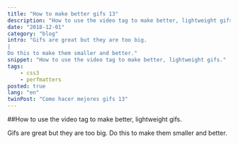```yaml
---
title: "How to make better gifs 13"
description: "How to use the video tag to make better, lightweight gifs."
date: "2018-12-01"
category: "blog"
intro: "Gifs are great but they are too big.
|
Do this to make them smaller and better."
snippet: "How to use the video tag to make better, lightweight gifs."
tags:
    - css3
    - perfmatters
posted: true
lang: "en"
twinPost: "Como hacer mejores gifs 13"
---
```


##How to use the video tag to make better, lightweight gifs.

Gifs are great but they are too big. Do this to make them smaller and better.